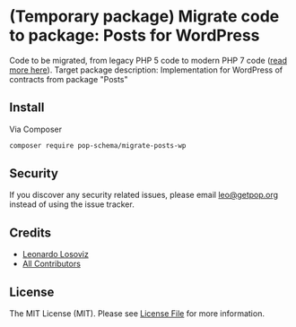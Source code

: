 # (Temporary package) Migrate code to package: Posts for WordPress

Code to be migrated, from legacy PHP 5 code to modern PHP 7 code ([read more here](https://github.com/leoloso/PoP#codebase-migration)). Target package description:  Implementation for WordPress of contracts from package "Posts"

## Install

Via Composer

``` bash
composer require pop-schema/migrate-posts-wp
```

## Security

If you discover any security related issues, please email leo@getpop.org instead of using the issue tracker.

## Credits

- [Leonardo Losoviz][link-author]
- [All Contributors][link-contributors]

## License

The MIT License (MIT). Please see [License File](LICENSE.md) for more information.

[ico-version]: https://img.shields.io/packagist/v/pop-schema/posts-wp.svg?style=flat-square
[ico-license]: https://img.shields.io/badge/license-MIT-brightgreen.svg?style=flat-square
[ico-travis]: https://img.shields.io/travis/pop-schema/posts-wp/master.svg?style=flat-square
[ico-scrutinizer]: https://img.shields.io/scrutinizer/coverage/g/pop-schema/posts-wp.svg?style=flat-square
[ico-code-quality]: https://img.shields.io/scrutinizer/g/pop-schema/posts-wp.svg?style=flat-square
[ico-downloads]: https://img.shields.io/packagist/dt/pop-schema/posts-wp.svg?style=flat-square

[link-packagist]: https://packagist.org/packages/pop-schema/posts-wp
[link-travis]: https://travis-ci.org/pop-schema/posts-wp
[link-scrutinizer]: https://scrutinizer-ci.com/g/pop-schema/posts-wp/code-structure
[link-code-quality]: https://scrutinizer-ci.com/g/pop-schema/posts-wp
[link-downloads]: https://packagist.org/packages/pop-schema/posts-wp
[link-author]: https://github.com/leoloso
[link-contributors]: ../../contributors
